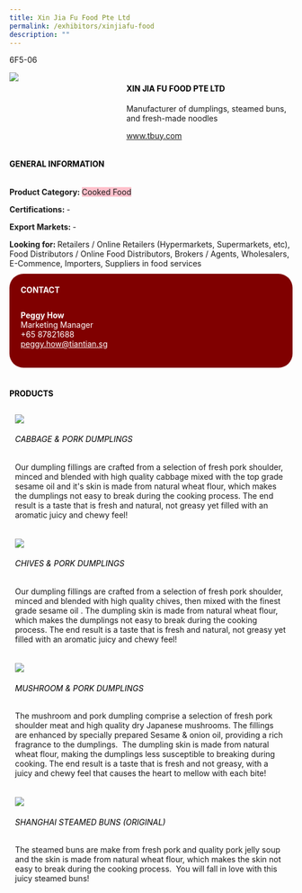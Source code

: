 ```yaml
---
title: Xin Jia Fu Food Pte Ltd
permalink: /exhibitors/xinjiafu-food
description: ""
---
```

<head>
	<div class="flex-paragraph">
		<!--hi there! this is a comment and will provide you with instructional guides-->
		<!--insert booth number here!-->
		<p style="text-transform: uppercase">6F5-06</p></div>
			<div class="flex-container" style="display: flex; flex-wrap: wrap;">
				<!--insert DOWNLOAD link of company logo between the " marks!-->
			<div class="card sgds" style="flex: 1 1 40%; display: block;"><img src="https://drive.google.com/uc?id=1l37gCey4Is6CF9J9mfiBCymXqDxekVAh&export=download"></div>
	<div class="card-sgds" style="flex: 1 1 58%; display: block; margin-left: 3px">
		<h4 style="text-transform: uppercase; color: black;"><!--insert the exhibitor's name between the <b> tags here--><b>xin jia fu food pte ltd</b></h4><!--insert the exhibitor's description between the <p> tags here-->
		<p>Manufacturer of dumplings, steamed buns, and fresh-made noodles</p>
		<!--insert the exhibitor's website link, making sure there is "https:// www." present please. make sure the entire https link goes in between the " marks-->
		<p><a href="https://www.tbuy.com" target="_blank"><!--insert the www website link here (no need for https)-->www.tbuy.com</a></p>
	</div>
</div>
</head>

<body>
	<h4 style="text-transform: uppercase; color: black;"><b>General Information</b></h4>
		<div class="flex-container" style="display: flex; flex-wrap: wrap;">
			<div class="card sgds" style="flex: 1 1 65%; display: block; align-self: stretch">
			<div class="flex-paragraph">
			<p><b>Product Category: </b><span style=" background-color: pink; border-radius: 10 px;"><!--insert the exhibitor's pdt cat between the <p> tags here-->Cooked Food</span></p> 
				<p><b>Certifications: </b><!--insert all the exhibitor's certifications between the </b> and </p> here-->-</p>
			<p><b>Export Markets: </b><!--insert all the exhibitor's export markets between the </b> and </p> here-->-</p>
			<p style="margin-bottom: 10px;"><b>Looking for: </b><!--insert all the exhibitor's potential business partners between the </b> and </p> here-->Retailers / Online Retailers (Hypermarkets, Supermarkets, etc), Food Distributors / Online Food Distributors, Brokers / Agents, Wholesalers, E-Commence, Importers, Suppliers in food services</p>
			</div>
		</div>
		<div class="card sgds" style="flex: 1 1 35%; padding: 10px; display: block; background-color: maroon; border-radius: 25px; align-self: center;">
		<h4 style="color: white; margin-top: 10px; margin-left: 10px;">CONTACT</h4>
		<div class="flex-paragraph">
			<!--replace with exhibitor's: -->
			<p style="padding: 10px; color: white;"><b><!-- POC name-->Peggy How</b><br><!-- designation-->Marketing Manager<br><!--contact number-->+65 87821688<br><!-- for linking purposes, insert their email after "mailto:"...--><a href="mailto:peggy.how@tiantian.sg" style="color: white;"><!--...and also include the display email before </a> here-->peggy.how@tiantian.sg</a></p>
		</div>
			</div>
		</div>
	<br>
		<h4 style="text-transform: uppercase; color: black;"><b>products</b></h4>
<div style="display: flex; flex-wrap: wrap;">
  <div class="card sgds" style="flex: 1 1 47%; margin: 10px; display: block;"><!--insert the exhibitor's DOWNLOAD image for product between the " marks here-->
	<div class="flex-image" style="display: block;"><img src="https://drive.google.com/uc?id=1M60HWDhlS_XfCFhMCL5RHldPPTYpHOA0&export=download"></div>
	<div class="flex-paragraph">
		<h6 style="text-transform: uppercase; color: black;"><!--insert product name before </h6> and product description after <p>-->Cabbage & Pork Dumplings</h6>
		<p>Our dumpling fillings are crafted from a selection of fresh pork shoulder, minced and blended with high quality cabbage mixed with the top grade sesame oil and it's skin is made from natural wheat flour, which makes the dumplings not easy to break during the cooking process. The end result is a taste that is fresh and natural, not greasy yet filled with an aromatic juicy and chewy feel! </p></div>
	</div>
		<div class="card sgds" style="flex: 1 1 47%; margin: 10px; display: block;">
		<div class="flex-image" style="display: block;"><img src="https://drive.google.com/uc?id=1epKbLUdeKMl49D1uZP8EEIXbRHXKlQGc&export=download"></div>
	<div class="flex-paragraph">
		<h6 style="text-transform: uppercase; color: black;">Chives & Pork Dumplings</h6>
		<p>Our dumpling fillings are crafted from a selection of fresh pork shoulder, minced and blended with high quality chives, then mixed with the finest grade sesame oil . The dumpling skin is made from natural wheat flour, which makes the dumplings not easy to break during the cooking process. The end result is a taste that is fresh and natural, not greasy yet filled with an aromatic juicy and chewy feel! </p></div>
	</div>
		<div class="card sgds" style="flex: 1 1 47%; margin: 10px; display: block;">
		<div class="flex-image" style="display: block;"><img src="https://drive.google.com/uc?id=1OR5ukC-E0gkQaYZsDh3FrOqb204xBKe9&export=download"></div>
	<div class="flex-paragraph">
		<h6 style="text-transform: uppercase; color: black;">Mushroom & Pork Dumplings</h6>
		<p>The mushroom and pork dumpling comprise a selection of fresh pork shoulder meat and high quality dry Japanese mushrooms. The fillings are enhanced by specially prepared Sesame & onion oil, providing a rich fragrance to the dumplings.  The dumpling skin is made from natural wheat flour, making the dumplings less susceptible to breaking during cooking. The end result is a taste that is fresh and not greasy, with a juicy and chewy feel that causes the heart to mellow with each bite!</p></div>
		</div>
		<div class="card sgds" style="flex: 1 1 47%; margin: 10px; display: block;">
		<div class="flex-image" style="display: block;"><img src="https://drive.google.com/uc?id=1so43_ENI29QwHl7zDWmdXGMewM7QJQHv&export=download"></div>
	<div class="flex-paragraph">
		<h6 style="text-transform: uppercase; color: black;">Shanghai Steamed Buns (Original) </h6>
		<p>The steamed buns are make from fresh pork and quality pork jelly soup and the skin is made from natural wheat flour, which makes the skin not easy to break during the cooking process.  You will fall in love with this juicy steamed buns!</p></div>
	</div>
	<!--don't delete these 2 tags. double check how the layout looks on the right too and lemme know if there are any problems! thank u so much for ur hardwork!-->
	</div>
</body>